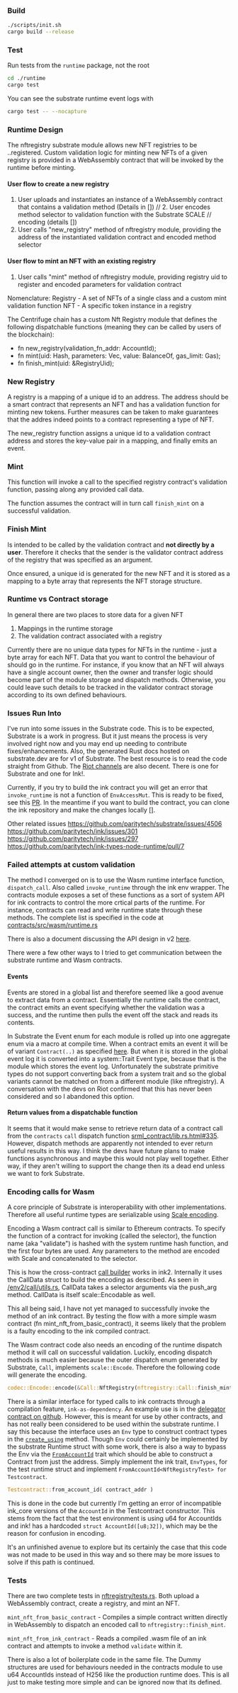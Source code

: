 ### Build
```bash
./scripts/init.sh
cargo build --release
```

### Test
Run tests from the ```runtime``` package, not the root
```bash
cd ./runtime
cargo test
```

You can see the substrate runtime event logs with
```bash
cargo test -- --nocapture
```

### Runtime Design

The nftregistry substrate module allows new NFT registries to be ..registered.
Custom validation logic for minting new NFTs of a given registry is provided in
a WebAssembly contract that will be invoked by the runtime before minting.

#### User flow to create a new registry
1. User uploads and instantiates an instance of a WebAssembly contract that contains a validation method
(Details in [])
// 2. User encodes method selector to validation function with the Substrate SCALE
// encoding (details [])
2. User calls "new_registry" method of nftregistry module, providing the
address of the instantiated validation contract and encoded method selector

#### User flow to mint an NFT with an existing registry
1. User calls "mint" method of nftregistry module, providing registry uid to
register and encoded parameters for validation contract

Nomenclature:
Registry - A set of NFTs of a single class and a custom mint validation function
NFT - A specific token instance in a registry

The Centrifuge chain has a custom Nft Registry module that defines the
following dispatchable functions (meaning they can be called by users of the
blockchain):

- fn new_registry(validation_fn_addr: AccountId);
- fn mint(uid: Hash, parameters: Vec<u8>, value: BalanceOf, gas_limit: Gas);
- fn finish_mint(uid: &RegistryUid);

### New Registry
A registry is a mapping of a unique id to an address. The address should be a
smart contract that represents an NFT and has a validation function for minting
new tokens. Further measures can be taken to make guarantees that the addres
indeed points to a contract representing a type of NFT.

The new_registry function assigns a unique id to a validation contract address
and stores the key-value pair in a mapping, and finally emits an event.

### Mint
This function will invoke a call to the specified registry contract's
validation function, passing along any provided call data.

The function assumes the contract will in turn call `finish_mint` on a successful
validation.

### Finish Mint
Is intended to be called by the validation contract and **not directly by a
user**. Therefore it checks that the sender is the validator contract address of the
registry that was specified as an argument.

Once ensured, a unique id is generated for the new NFT and it is stored as a
mapping to a byte array that represents the NFT storage structure.

### Runtime vs Contract storage
In general there are two places to store data for a given NFT
1. Mappings in the runtime storage
2. The validation contract associated with a registry

Currently there are no unique data types for NFTs in the runtime - just a byte
array for each NFT. Data that you
want to control the behaviour of should go in the runtime. For instance, if you
know that an NFT will always have a single account owner, then the owner and
transfer logic should become part of the module storage and dispatch methods.
Otherwise, you could leave such details to be tracked in the validator contract
storage according to its own defined behaviours.

### Issues Run Into
I've run into some issues in the Substrate code. This is to be expected,
Substrate is a work in progress. But it just means the process is very involved
right now and you may end up needing to contribute fixes/enhancements. Also,
the generated Rust docs hosted on substrate.dev are for v1 of Substrate. The
best resource is to read the code straight from Github. The [Riot
channels](https://riot.im/app/#/room/#substrate-technical:matrix.org) are also
decent. There is one for Substrate and one for Ink!.

Currently, if you try to build the ink contract you will get an error that
`invoke_runtime` is not a function of `EnvAccessMut`. This is ready to be
fixed, see this [PR](https://github.com/paritytech/ink/pull/302). In the
meantime if you want to build the contract, you can clone the ink repository
and make the changes locally [].

Other related issues
https://github.com/paritytech/substrate/issues/4506
https://github.com/paritytech/ink/issues/301
https://github.com/paritytech/ink/issues/297
https://github.com/paritytech/ink-types-node-runtime/pull/7

### Failed attempts at custom validation
The method I converged on is to use the Wasm runtime interface function,
`dispatch_call`. Also called `invoke_runtime` through the ink env wrapper. The
contracts module exposes a set of these functions as a sort of system API for
ink contracts to control the more crtical parts of the runtime. For instance,
contracts can read and write runtime state through these methods. The complete
list is specified in the code at
[contracts/src/wasm/runtime.rs](https://github.com/paritytech/substrate/blob/40a16efefc070faf5a25442bc3ae1d0ea2478eee/frame/contracts/src/wasm/runtime.rs#L296)

There is also a document discussing the API design in v2
[here](https://hackmd.io/@robbepop/rkPdZHrrS#Current-State).

There were a few other ways to I tried to get communication between the
substrate runtime and Wasm contracts.

#### Events
Events are stored in a global list and therefore seemed like a good avenue to
extract data from a contract. Essentially the runtime calls the contract, the
contract emits an event specifying whether the validation was a success, and
the runtime then pulls the event off the stack and reads its contents.

In Substrate the Event enum for each module is rolled up into one aggregate
enum via a macro at compile time. When a contract emits an event it will be of
variant `Contract(..)` as specified
[here](https://substrate.dev/rustdocs/v1.0/srml_contract/enum.RawEvent.html).
But when it is stored in the global event log it is converted into a
system::Trait Event type, because that is the module which stores the event
log. Unfortunately the substrate primitive types do not support converting back
from a system trait and so the global variants cannot be matched on from a
different module (like nftregistry). A conversation with the devs on Riot
confirmed that this has never been considered and so I abandoned this option.

#### Return values from a dispatchable function
It seems that it would make sense to retrieve return data of a contract call
from the `contracts` `call` dispatch function
[srml_contract/lib.rs.html#335](https://substrate.dev/rustdocs/v1.0/src/srml_contract/lib.rs.html#335).
However, dispatch methods are apparently not intended to ever return useful
results in this way. I think the devs have future plans to make functions
asynchronous and maybe this would not play well together. Either way, if they
aren't willing to support the change then its a dead end unless we want to fork
Substrate.

### Encoding calls for Wasm
A core principle of Substrate is interoperability with other implementations.
Therefore all useful runtime types are serializable using [Scale
encoding](https://substrate.dev/docs/en/overview/low-level-data-format).

Encoding a Wasm contract call is similar to Ethereum contracts. To specify the
function of a contract for invoking (called the selector), the function name (aka "validate") is hashed
with the system runtime hash function, and the first four bytes are used. Any
parameters to the method are encoded with Scale and concatenated to the
selector.

This is how the cross-contract [call
builder](https://github.com/paritytech/ink/blob/master/core/src/env2/call/create.rs#L58) works in ink2.
Internally it uses the CallData struct to build the encoding as described. As
seen in [/env2/call/utils.rs](https://github.com/paritytech/ink/blob/master/core/src/env2/call/utils.rs#L83), CallData takes a selector arguments via the push_arg method. CallData is itself scale::Encodable as well.

This all being said, I have not yet managed to successfully invoke the method
of an ink contract. By testing the flow with a more simple wasm contract (fn
mint_nft_from_basic_contract), it seems likely that the problem is a faulty
encoding to the ink compiled contract.

The Wasm contract code also needs an encoding of the runtime dispatch method it
will call on successful validation. Luckily, encoding dispatch methods is much
easier because the outer dispatch enum generated by Substrate, `Call`, implements
`scale::Encode`. Therefore the following code will generate the encoding.

```rust
codec::Encode::encode(&Call::NftRegistry(nftregistry::Call::finish_mint(registry_id))
```

There is a similar interface for typed calls to ink contracts through a
compilation feature, `ink-as-dependency`. An example use is in the [delegator
contract on github](https://github.com/paritytech/ink/blob/master/examples/lang2/delegator/lib.rs).
However, this is meant for use by other contracts, and has not really been
considered to be used within the substrate runtime. I say this because the
interface uses an `Env` type to construct contract types in the [`create_using`](https://github.com/paritytech/ink/blob/master/core/src/env2/call/create.rs#L214) method.
Though `Env` could certainly be implemented by the substrate Runtime struct
with some work, there is also a way to bypass the Env via the
[`FromAccountId`](https://github.com/paritytech/ink/blob/master/core/src/env2/call/create.rs#L49) trait which should be able to construct a Contract from just the address.
Simply implement the ink trait, `EnvTypes`, for the test runtime struct and
implement `FromAccountId<NftRegistryTest> for Testcontract`.

```rust
Testcontract::from_account_id( contract_addr )
```

This is done in the code but currently I'm getting an error of incompatible ink_core versions of the
`AccountId` in the Testcontract constructor. This stems from the fact that the
test environment is using u64 for AccountIds and ink! has a hardcoded `struct
AccountId([u8;32])`, which may be the reason for confusion in encoding.

It's an unfinished avenue to explore but its certainly the case
that this code was not made to be used in this way and so there may be more issues to
solve if this path is continued.

### Tests
There are two complete tests in
[nftregistry/tests.rs](https://github.com/jaybutera/nft-registry/tree/master/runtime/src/nftregistry/tests.rs#L331).
Both upload a WebAssembly contract, create a registry, and mint
an NFT.

```mint_nft_from_basic_contract``` - Compiles a simple contract written
directly in WebAssembly to dispatch an encoded call to
`nftregistry::finish_mint`.

```mint_nft_from_ink_contract``` - Reads a compiled .wasm file of an ink
contract and attempts to invoke a method `validate` within it.

There is also a lot of boilerplate code in the same file. The Dummy structures are used for
behaviours needed in the contracts module to use u64 AccountIds instead of H256 like the
production runtime does. This is all just to make testing more simple and can
be ignored now that its defined.
